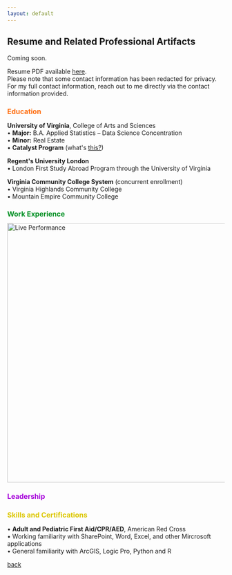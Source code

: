 ```yaml
---
layout: default
---
```


## Resume and Related Professional Artifacts

Coming soon.

<p>Resume PDF available <a href="..\assets/documents/resume_snedeker_4-25.pdf">here</a>.<br>Please note that some contact information has been redacted for privacy.<br>For my full contact information, reach out to me directly via the contact information provided.</p>

<h1 style="color:#FF6B0B; font-size:16px;">Education</h1>
<p><b>University of Virginia</b>, College of Arts and Sciences
<br>• <b>Major:</b> B.A. Applied Statistics – Data Science Concentration
<br>• <b>Minor:</b> Real Estate
<br>• <b>Catalyst Program</b> (what's <a href="https://catalyst.as.virginia.edu">this?</a>)</p>

<p><b>Regent's University London</b>
<br>• London First Study Abroad Program through the University of Virginia</p>

<p><b>Virginia Community College System</b> (concurrent enrollment)
<br>• Virginia Highlands Community College
<br>• Mountain Empire Community College</p>

<h1 style="color:#009024; font-size:16px;">Work Experience</h1>

<!-- Live Performance Image -->
<img src="..\assets/img/scarletfeverone.png" alt="Live Performance" width="600">

<h1 style="color:#A600DA; font-size:16px;">Leadership</h1>

<h1 style="color:#DCC700; font-size:16px;">Skills and Certifications</h1>
<p>
• <B>Adult and Pediatric First Aid/CPR/AED</B>, American Red Cross<br>
• Working familiarity with SharePoint, Word, Excel, and other Mircrosoft applications<br>
• General familiarity with ArcGIS, Logic Pro, Python and R
</p>


[back](./)
